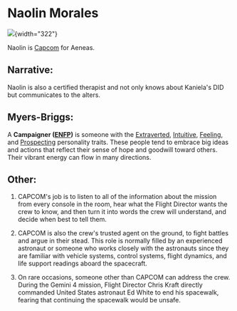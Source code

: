 # Naolin Morales

![](https://d.newsweek.com/en/full/1907629/natalie-morales-talk.webp?w=790&f=0e6f26e5c39ab91b1fd72a00babcffee){width="322"}

Naolin is [Capcom](https://www.masterclass.com/articles/what-is-capcom) for Aeneas.

## Narrative:

Naolin is also a certified therapist and not only knows about Kaniela's DID but communicates to the alters.

## Myers-Briggs:

A **Campaigner ([ENFP](https://www.16personalities.com/enfp-personality))** is someone with the [Extraverted](https://www.16personalities.com/articles/mind-introverted-vs-extraverted), [Intuitive](https://www.16personalities.com/articles/energy-intuitive-vs-observant), [Feeling](https://www.16personalities.com/articles/nature-thinking-vs-feeling), and [Prospecting](https://www.16personalities.com/articles/tactics-judging-vs-prospecting) personality traits. These people tend to embrace big ideas and actions that reflect their sense of hope and goodwill toward others. Their vibrant energy can flow in many directions.

## Other:

1.  CAPCOM's job is to listen to all of the information about the mission from every console in the room, hear what the Flight Director wants the crew to know, and then turn it into words the crew will understand, and decide when best to tell them. 

2.  CAPCOM is also the crew's trusted agent on the ground, to fight battles and argue in their stead. This role is normally filled by an experienced astronaut or someone who works closely with the astronauts since they are familiar with vehicle systems, control systems, flight dynamics, and life support readings aboard the spacecraft. 

3.  On rare occasions, someone other than CAPCOM can address the crew. During the Gemini 4 mission, Flight Director Chris Kraft directly commanded United States astronaut Ed White to end his spacewalk, fearing that continuing the spacewalk would be unsafe.
